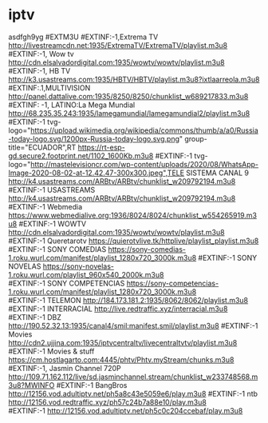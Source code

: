# iptv
asdfgh9yg
#EXTM3U
#EXTINF:-1,Extrema TV
http://livestreamcdn.net:1935/ExtremaTV/ExtremaTV/playlist.m3u8
#EXTINF:-1, Wow tv
http://cdn.elsalvadordigital.com:1935/wowtv/wowtv/playlist.m3u8
#EXTINF:-1, HB TV
http://k3.usastreams.com:1935/HBTV/HBTV/playlist.m3u8?ixtlaarreola.m3u8
#EXTINF:.1,MULTIVISION
http://panel.dattalive.com:1935/8250/8250/chunklist_w689217833.m3u8
#EXTINF: -1, LATINO:La Mega Mundial
http://68.235.35.243:1935/lamegamundial/lamegamundial2/playlist.m3u8
#EXTINF:-1 tvg-logo="https://upload.wikimedia.org/wikipedia/commons/thumb/a/a0/Russia-today-logo.svg/1200px-Russia-today-logo.svg.png" group-title="ECUADOR",RT
https://rt-esp-gd.secure2.footprint.net/1102_1600Kb.m3u8
#EXTINF:-1 tvg-logo="http://mastelevisioncr.com/wp-content/uploads/2020/08/WhatsApp-Image-2020-08-02-at-12.42.47-300x300.jpeg",TELE SISTEMA CANAL 9
http://k4.usastreams.com/ARBtv/ARBtv/chunklist_w209792194.m3u8
#EXTINF:-1 USASTREAMS
http://k4.usastreams.com/ARBtv/ARBtv/chunklist_w209792194.m3u8
#EXTINF:-1 Webmedia
	https://www.webmedialive.org:1936/8024/8024/chunklist_w554265919.m3u8
#EXTINF:-1 WOWTV
http://cdn.elsalvadordigital.com:1935/wowtv/wowtv/playlist.m3u8
#EXTINF:-1 Queretarotv
https://quierotvlive.tk/httplive/playlist_playlist.m3u8
#EXTINF:-1 SONY COMEDIAS
https://sony-comedias-1.roku.wurl.com/manifest/playlist_1280x720_3000k.m3u8
#EXTINF:-1 SONY NOVELAS
https://sony-novelas-1.roku.wurl.com/playlist_960x540_2000k.m3u8      	
#EXTINF:-1 SONY COMPETENCIAS
https://sony-competencias-1.roku.wurl.com/manifest/playlist_1280x720_3000k.m3u8     
#EXTINF:-1 TELEMON
http://184.173.181.2:1935/8062/8062/playlist.m3u8 	
#EXTINF:-1 INTERRACIAL
	http://live.redtraffic.xyz/interracial.m3u8
#EXTINF:-1 DBZ
http://190.52.32.13:1935/canal4/smil:manifest.smil/playlist.m3u8
#EXTINF:-1 Movies
http://cdn2.ujjina.com:1935/iptvcentraltv/livecentraltvtv/playlist.m3u8
#EXTINF:-1 Movies & stuff
https://cm.hostlagarto.com:4445/phtv/Phtv.myStream/chunks.m3u8
#EXTINF:-1, Jasmin Channel 720P
http://109.71.162.112/live/sd.jasminchannel.stream/chunklist_w233748568.m3u8?MWINFO
#EXTINF:-1 BangBros
http://12156.vod.adultiptv.net/ph5a8c43e5059e6/play.m3u8
#EXTINF:-1 ntb
http://12156.vod.redtraffic.xyz/ph57c24b7a88e10/play.m3u8      	
#EXTINF:-1
http://12156.vod.adultiptv.net/ph5c0c204ccebaf/play.m3u8      
